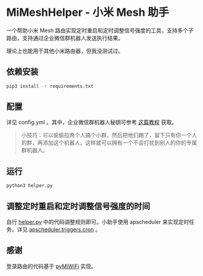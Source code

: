 # MiMeshHelper - 小米 Mesh 助手

一个帮助小米 Mesh 路由实现定时重启和定时调整信号强度的工具，支持多个子路由，支持通过企业微信群机器人发送执行结果。

理论上也能用于其他小米路由器，但我没测试过。

## 依赖安装

``` bash
pip3 install -r requirements.txt
```

## 配置

详见 config.yml 。其中，企业微信群机器人秘钥可参考 [这篇教程](https://jingyan.baidu.com/article/d45ad148cc79eb28552b80b5.html) 获取。

> 小技巧：可以偷偷拉两个人搞个小群，然后把他们踢了，留下只有你一个人的群，再添加这个机器人。这样就可以拥有一个不会打扰到别人的你的专属群机器人。

## 运行

``` bash
python3 helper.py
```

## 调整定时重启和定时调整信号强度的时间

自行 [helper.py](https://github.com/wzpan/MiMeshHelper/blob/main/helper.py#L107) 中的代码调整规则即可。小助手使用 apscheduler 来实现定时任务，详见 [apscheduler.triggers.cron](https://apscheduler.readthedocs.io/en/stable/modules/triggers/cron.html) 。

## 感谢

登录路由的代码基于 [pyMiWiFi](https://github.com/sbilly/pyMiWiFi) 实现。